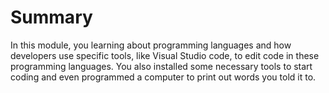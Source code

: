 # Summary

In this module, you learning about programming languages and how developers use specific tools, like Visual Studio code, to edit code in these programming languages. You also installed some necessary tools to start coding and even programmed a computer to print out words you told it to.
